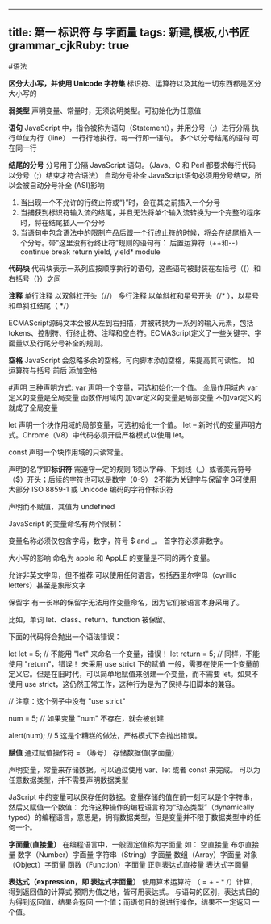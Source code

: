                                                   
---
title: 第一 标识符 与 字面量
tags: 新建,模板,小书匠
grammar_cjkRuby: true
---

#语法



**区分大小写，并使用 Unicode 字符集**
标识符、运算符以及其他一切东西都是区分大小写的

**弱类型**
声明变量、常量时，无须说明类型。可初始化为任意值

**语句**
JavaScript 中，指令被称为语句（Statement），并用分号（;）进行分隔
执行单位为行（line） 一行行地执行。每一行即一语句。
多个以分号结尾的语句 可在同一行

**结尾的分号**
分号用于分隔 JavaScript 语句。（Java、C 和 Perl 都要求每行代码以分号（;）结束才符合语法）
自动分号补全
JavaScript语句必须用分号结束，所以会被自动分号补全 (ASI)影响
1. 当出现一个不允许的行终止符或“}”时，会在其之前插入一个分号                                                      
2. 当捕获到标识符输入流的结尾，并且无法将单个输入流转换为一个完整的程序时，将在结尾插入一个分号
3. 当语句中包含语法中的限制产品后跟一个行终止符的时候，将会在结尾插入一个分号。带“这里没有行终止符”规则的语句有：
后置运算符（++和--）                                                                                                 
continue
break
return
yield, yield*
module


**代码块**
代码块表示一系列应按顺序执行的语句，这些语句被封装在左括号（{）和右括号（}）之间

**注释**
单行注释 以双斜杠开头（//）
多行注释 以单斜杠和星号开头（/* ），以星号和单斜杠结尾（ */）

ECMAScript源码文本会被从左到右扫描，并被转换为一系列的输入元素，包括tokens、控制符、行终止符、注释和空白符。ECMAScript定义了一些关键字、字面量以及行尾分号补全的规则。


**空格**
JavaScript 会忽略多余的空格。可向脚本添加空格，来提高其可读性。
如 运算符与括号 前后 添加空格





#声明
三种声明方式:
var
声明一个变量，可选初始化一个值。
全局作用域内 var定义的变量是全局变量
函数作用域内 加var定义的变量是局部变量 不加var定义的就成了全局变量

let
声明一个块作用域的局部变量，可选初始化一个值。
let – 新时代的变量声明方式。Chrome（V8）中代码必须开启严格模式以使用 let。

const
声明一个块作用域的只读常量。

声明的名字即**标识符** 需遵守一定的规则
1须以字母、下划线（_）或者美元符号（$）开头；后续的字符也可以是数字（0-9）
2不能为关键字与保留字
3可使用大部分 ISO 8859-1 或 Unicode 编码的字符作标识符

声明而不赋值，其值为 undefined 








JavaScript 的变量命名有两个限制：

变量名称必须仅包含字母，数字，符号 $ and _。
首字符必须非数字。







大小写的影响
命名为 apple 和 AppLE 的变量是不同的两个变量。

允许非英文字母，但不推荐
可以使用任何语言，包括西里尔字母（cyrillic letters）甚至是象形文字

保留字
有一长串的保留字无法用作变量命名，因为它们被语言本身采用了。

比如，单词 let、class、return、function 被保留。

下面的代码将会抛出一个语法错误：

 let let = 5; // 不能用 "let" 来命名一个变量，错误！
let return = 5; // 同样，不能使用 "return"，错误！
未采用 use strict 下的赋值
一般，需要在使用一个变量前定义它。但是在旧时代，可以简单地赋值来创建一个变量，而不需要 let。如果不使用 use strict，这仍然正常工作，这种行为是为了保持与旧脚本的兼容。

 // 注意：这个例子中没有 "use strict"

num = 5; // 如果变量 "num" 不存在，就会被创建

alert(num); // 5
这是个糟糕的做法，严格模式下会抛出错误。




**赋值**
通过赋值操作符  = （等号） 存储数据值(字面量)

声明变量，常量来存储数据。可以通过使用 var、let 或者 const 来完成。
可以为任意数据类型，并不需要声明数据类型

JaScript 中的变量可以保存任何数据。变量存储的值在前一刻可以是个字符串，然后又赋值一个数值：
允许这种操作的编程语言称为“动态类型”（dynamically typed）的编程语言，意思是，拥有数据类型，但是变量并不限于数据类型中的任何一个。






**字面量(直接量）**
在编程语言中，一般固定值称为字面量 如：
空直接量
布尔直接量
数字（Number）字面量
字符串（String）字面量
数组（Array）字面量 
对象（Object）字面量
函数（Function）字面量
正则表达式直接量
表达式字面量 





**表达式（expression，即 表达式字面量）**
使用算术运算符 （	=  +  -  *  /）计算，得到返回值的计算式
预期为值之地，皆可用表达式。
与语句的区别，表达式目的为得到返回值，结果会返回 一个值；而语句目的说进行操作，结果不一定返回 一个值。



